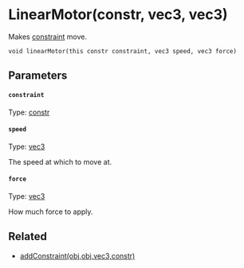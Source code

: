 

# LinearMotor(constr, vec3, vec3)

Makes [constraint](#constraint) move.

```
void linearMotor(this constr constraint, vec3 speed, vec3 force)
```

## Parameters

#### `constraint`
Type: [constr](/MdDocs/Types/Constr.md)

#### `speed`
Type: [vec3](/MdDocs/Types/Vec3.md)

The speed at which to move at.

#### `force`
Type: [vec3](/MdDocs/Types/Vec3.md)

How much force to apply.

## Related

 - [addConstraint(obj,obj,vec3,constr)](/MdDocs/Functions/Physics/AddConstraint.obj.obj.vec3.constr.md)


